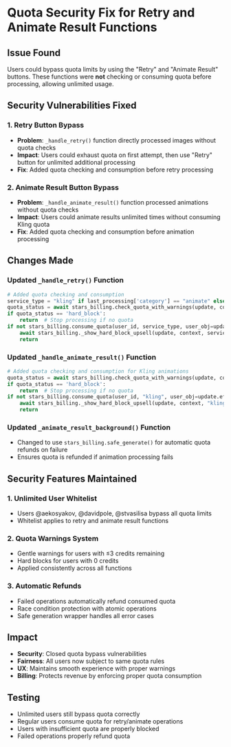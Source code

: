 # Quota Security Fix for Retry and Animate Result Functions

## Issue Found
Users could bypass quota limits by using the "Retry" and "Animate Result" buttons. These functions were **not** checking or consuming quota before processing, allowing unlimited usage.

## Security Vulnerabilities Fixed

### 1. Retry Button Bypass
- **Problem**: `_handle_retry()` function directly processed images without quota checks
- **Impact**: Users could exhaust quota on first attempt, then use "Retry" button for unlimited additional processing
- **Fix**: Added quota checking and consumption before retry processing

### 2. Animate Result Button Bypass  
- **Problem**: `_handle_animate_result()` function processed animations without quota checks
- **Impact**: Users could animate results unlimited times without consuming Kling quota
- **Fix**: Added quota checking and consumption before animation processing

## Changes Made

### Updated `_handle_retry()` Function
```python
# Added quota checking and consumption
service_type = "kling" if last_processing['category'] == "animate" else "flux"
quota_status = await stars_billing.check_quota_with_warnings(update, context, service_type)
if quota_status == 'hard_block':
    return  # Stop processing if no quota
if not stars_billing.consume_quota(user_id, service_type, user_obj=update.effective_user):
    await stars_billing._show_hard_block_upsell(update, context, service_type)
    return
```

### Updated `_handle_animate_result()` Function
```python
# Added quota checking and consumption for Kling animations
quota_status = await stars_billing.check_quota_with_warnings(update, context, "kling")
if quota_status == 'hard_block':
    return  # Stop processing if no quota
if not stars_billing.consume_quota(user_id, "kling", user_obj=update.effective_user):
    await stars_billing._show_hard_block_upsell(update, context, "kling")
    return
```

### Updated `_animate_result_background()` Function
- Changed to use `stars_billing.safe_generate()` for automatic quota refunds on failure
- Ensures quota is refunded if animation processing fails

## Security Features Maintained

### 1. Unlimited User Whitelist
- Users @aekosyakov, @davidpole, @stvasilisa bypass all quota limits
- Whitelist applies to retry and animate result functions

### 2. Quota Warnings System
- Gentle warnings for users with ≤3 credits remaining
- Hard blocks for users with 0 credits  
- Applied consistently across all functions

### 3. Automatic Refunds
- Failed operations automatically refund consumed quota
- Race condition protection with atomic operations
- Safe generation wrapper handles all error cases

## Impact
- **Security**: Closed quota bypass vulnerabilities
- **Fairness**: All users now subject to same quota rules
- **UX**: Maintains smooth experience with proper warnings
- **Billing**: Protects revenue by enforcing proper quota consumption

## Testing
- Unlimited users still bypass quota correctly
- Regular users consume quota for retry/animate operations  
- Users with insufficient quota are properly blocked
- Failed operations properly refund quota 
